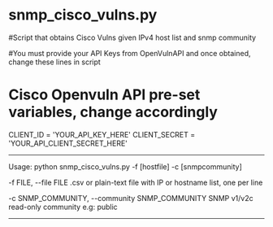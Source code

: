 # snmp_cisco_vulns.py
#Script that obtains Cisco Vulns given IPv4 host list and snmp community

#You must provide your API Keys from OpenVulnAPI and once obtained, change these lines in script

# Cisco Openvuln API pre-set variables, change accordingly

CLIENT_ID =  'YOUR_API_KEY_HERE'
CLIENT_SECRET = 'YOUR_API_CLIENT_SECRET_HERE'

----------------------------------------------------------------------------------

Usage: python snmp_cisco_vulns.py -f [hostfile] -c [snmpcommunity]

  -f FILE, --file FILE  .csv or plain-text file with IP or hostname list, one
                        per line
                        
  -c SNMP_COMMUNITY, --community SNMP_COMMUNITY
                        SNMP v1/v2c read-only community e.g: public
__________________________________________________________________________________
